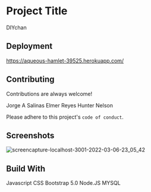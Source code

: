 # Project Title
DIYchan

## Deployment
https://aqueous-hamlet-39525.herokuapp.com/

## Contributing

Contributions are always welcome!

Jorge A Salinas
Elmer Reyes
Hunter Nelson

Please adhere to this project's `code of conduct`.


## Screenshots
![screencapture-localhost-3001-2022-03-06-23_05_42](https://user-images.githubusercontent.com/90116580/156971387-fe5a01c0-85b7-4c7f-8d84-60aa4529affd.png)




## Build With
Javascript
CSS
Bootstrap 5.0
Node.JS 
MYSQL
